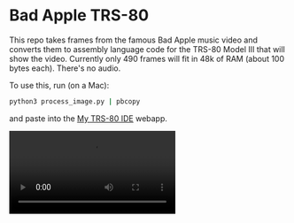 # Bad Apple TRS-80

This repo takes frames from the famous Bad Apple music video
and converts them to assembly language code for the TRS-80
Model III that will show the video. Currently only 490 frames
will fit in 48k of RAM (about 100 bytes each). There's no audio.

To use this, run (on a Mac):

```sh
python3 process_image.py | pbcopy
```

and paste into the [My TRS-80 IDE](https://www.my-trs-80.com/ide/)
webapp.

![Animation](https://github.com/lkesteloot/bad-apple-trs-80/raw/refs/heads/master/animation.mov)

